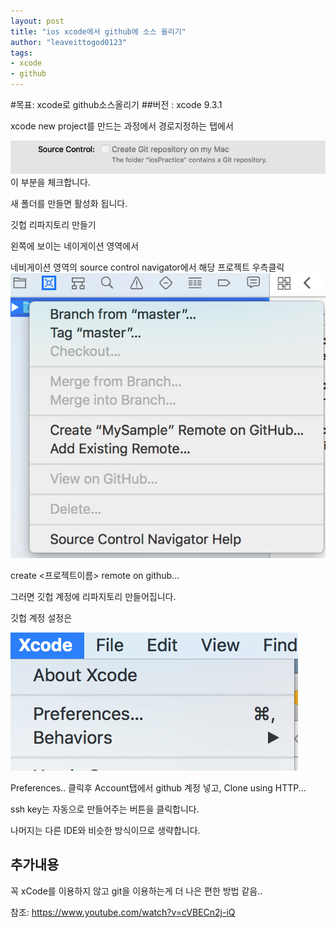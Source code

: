 ```yaml
---
layout: post
title: "ios xcode에서 github에 소스 올리기"
author: "leaveittogod0123"
tags:
- xcode
- github
---
```


#목표: xcode로 github소스올리기
##버전 : xcode 9.3.1

xcode new project를 만드는 과정에서 경로지정하는 탭에서


![img1](/img/2018-06-02-1.39.55.png)
이 부분을 체크합니다.

새 폴더를 만들면 활성화 됩니다.


깃헙 리파지토리 만들기

왼쪽에 보이는 네이게이션 영역에서

네비게이션 영역의 source control navigator에서 해당 프로젝트 우측클릭
![img2](/img/2018-06-02-1.40.10.png)

create <프로젝트이름> remote on github...

그러면 깃헙 계정에 리파지토리 만들어집니다.

깃헙 계정 설정은

![img3](/img/2018-06-02-1-40-19.png)


Preferences..  클릭후 Account탭에서 github 계정 넣고, Clone using HTTP...

ssh key는 자동으로 만들어주는 버튼을 클릭합니다.



나머지는 다른 IDE와 비슷한 방식이므로 생략합니다.

## 추가내용
꼭 xCode를 이용하지 않고 git을 이용하는게 더 나은 편한 방법 같음..

참조: https://www.youtube.com/watch?v=cVBECn2j-iQ
